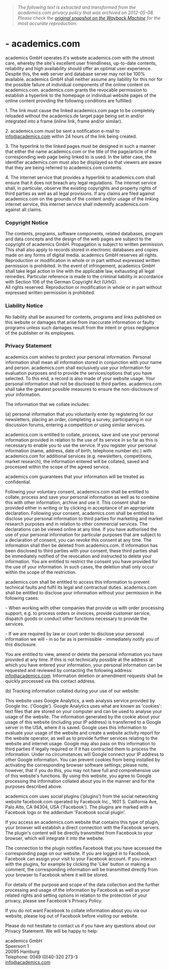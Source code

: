 > *The following text is extracted and transformed from the academics.com privacy policy that was archived on 2012-05-08. Please check the [original snapshot on the Wayback Machine](https://web.archive.org/web/20120508200247id_/http%3A//www.academics.com/science/privacy_policy_30406.html) for the most accurate reproduction.*

# - academics.com

academics GmbH operates it's website academics.com with the utmost care, whereby the site's excellent user friendliness, up-to-date contents, reliability and high availability should offer an optimal user experience. Despite this, the web server and database server may not be 100% available. academics GmbH shall neither assume any liability for this nor for the possible failure of individual components of the online content on academics.com. academics.com grants the revocable permission to establish a hyperlink to the homepage or individual website pages of the online content providing the following conditions are fulfilled: 

1\. The link must cause the linked academics.com page to be completely reloaded without the academics.de target page being set in and/or integrated into a frame (inline link, frame and/or similar). 

2\. academics.com must be sent a notification e-mail to info@academics.com within 24 hours of the link being created. 

3\. The hyperlink to the linked pages must be designed in such a manner that either the name academics.com or the title of the page/article of the corresponding web page being linked to is used. In the latter case, the identifier academics.com must also be displayed so that viewers are aware that they are being referred to academics.com contents. 

4\. The internet service that provides a hyperlink to academics.com shall ensure that it does not breach any legal regulations. The internet service shall, in particular, observe the existing copyrights and property rights of third parties as well as all legal provisions. If any claims are filed against academics.com on the grounds of the content and/or usage of the linking internet service, this internet service shall indemnify academics.com against all claims. 

### Copyright Notice

The contents, programs, software components, related databases, program and data concepts and the design of the web pages are subject to the copyright of academics GmbH. Propagation is subject to written permission. This shall also apply to records stored in electronic databases and copies made on any forms of digital media. academics GmbH reserves all rights. Reproduction or modification in whole or in part without expressed written permission is prohibited. In the event of infringement, academics GmbH shall take legal action in line with the applicable law, exhausting all legal remedies. Particular reference is made to the criminal liability in accordance with Section 106 of the German Copyright Act (UrhG).   
All rights reserved. Reproduction or modification in whole or in part without expressed written permission is prohibited. 

### Liability Notice

No liability shall be assumed for contents, programs and links published on this website or damages that arise from inaccurate information or faulty programs unless such damages result from the intent or gross negligence of the publisher or its employees. 

### Privacy Statement

academics.com wishes to protect your personal information. Personal information shall mean all information stored in conjunction with your name and person. academics.com shall exclusively use your information for evaluation purposes and to provide the services/options that you have selected. To this end, a record is also made of your website usage. Your personal information shall not be disclosed to third parties. academics.com shall take the greatest possible measures to ensure the non-disclosure of your information. 

The information that we collate includes: 

(a) personal information that you voluntarily enter by registering for our newsletters, placing an order, completing a survey, participating in our discussion forums, entering a competition or using similar services. 

academics.com is entitled to collate, process, save and use your personal information provided in relation to the use of its service in so far as this is necessary to enable you to use the service. If you register your personal information (name, address, date of birth, telephone number etc.) with academics.com for additional services (e.g. newsletters, competitions, market research), the information entered will be collated, saved and processed within the scope of the agreed service. 

academics.com guarantees that your information will be treated as confidential. 

Following your voluntary consent, academics.com shall be entitled to collate, process and save your personal information as well as to combine this with other information, archive and use it. This consent shall be provided either in writing or by clicking in acceptance of an appropriate declaration. Following your consent, academics.com shall be entitled to disclose your personal information to third parties for marketing and market research purposes and in relation to other commercial services. The declarations can be viewed online at any time. If you have authorised the use of your personal information for particular purposes that are subject to a declaration of consent, you can revoke this consent at any time. The information shall then be deleted from academics.com. If information has been disclosed to third parties with your consent, these third parties shall be immediately notified of the revocation and instructed to delete your information. You are entitled to restrict the consent you have provided for the use of your information. In such cases, the deletion shall only occur within the scope of the restriction. 

academics.com shall be entitled to access this information to prevent technical faults and fulfil its legal and contractual duties. academics.com shall be entitled to disclose your information without your permission in the following cases: 

\- When working with other companies that provide us with order processing support, e.g. to process orders or invoices, provide customer service, dispatch goods or conduct other functions necessary to provide the services. 

\- If we are required by law or court order to disclose your personal information we will - in so far as is permissible - immediately notify you of this disclosure. 

You are entitled to view, amend or delete the personal information you have provided at any time. If this is not technically possible at the address at which you have entered your information, your personal information can be requested and reviewed by contacting the following address: info@academics.com. Information deletion or amendment requests shall be quickly processed via this contact address. 

(b) Tracking information collated during your use of our website: 

This website uses Google Analytics, a web analysis service provided by Google Inc. ('Google'). Google Analytics uses what are known as 'cookies': text files that are stored on your computer and can be used to analyse your usage of the website. The information generated by the cookie about your usage of this website (including your IP address) is transferred to a Google server in the USA, where it is saved. Google uses this information to evaluate your usage of the website and create a website activity report for the website operator, as well as to provide further services relating to the website and internet usage. Google may also pass on this information to third parties if legally required or if it has contracted them to process the information. Under no circumstances will Google connect your IP address to other Google information. You can prevent cookies from being installed by activating the corresponding browser software settings; please note, however, that if you do this, you may not have full and comprehensive use of this website's functions. By using this website, you agree to Google processing the information collated about you in the manner and for the purposes described above. 

academics.com uses social plugins ('plugins') from the social networking website facebook.com operated by Facebook Inc., 1601 S. California Ave, Palo Alto, CA 94304, USA ('Facebook'). The plugins are marked with a Facebook logo or the addendum 'Facebook social plugin'. 

If you access an academics.com website that contains this type of plugin, your browser will establish a direct connection with the Facebook servers. The plugin's content will be directly transmitted from Facebook to your browser, which will integrate it into the website. 

The connection to the plugin notifies Facebook that you have accessed the corresponding page on our website. If you are logged in to Facebook, Facebook can assign your visit to your Facebook account. If you interact with the plugins, for example by clicking the 'Like' button or making a comment, the corresponding information will be transmitted directly from your browser to Facebook where it will be stored. 

For details of the purpose and scope of the data collection and the further processing and usage of the information by Facebook as well as your related rights and setting options in relation to the protection of your privacy, please see Facebook's Privacy Policy. 

If you do not want Facebook to collate information about you via our website, please log out of Facebook before visiting our website. 

Please do not hesitate to contact us if you have any questions about our Privacy Statement. We will be happy to help: 

academics GmbH   
Speersort 1   
20095 Hamburg   
Telephone: 0049 (0)40-320 273-3   
info@academics.com 
